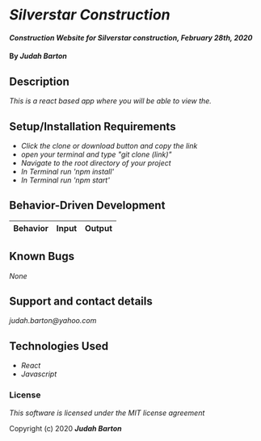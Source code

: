 # _Silverstar Construction_

#### _Construction Website for Silverstar construction, February 28th, 2020_

#### By _**Judah Barton**_

## Description

_This is a react based app where you will be able to view the._

## Setup/Installation Requirements
* _Click the clone or download button and copy the link_
* _open your terminal and type "git clone (link)"_
* _Navigate to the root directory of your project_
* _In Terminal run 'npm install'_
* _In Terminal run 'npm start'_

## Behavior-Driven Development
|  Behavior | Input  | Output  |
|---|---|---|

## Known Bugs

_None_

## Support and contact details

_judah.barton@yahoo.com_

## Technologies Used

* _React_
* _Javascript_

### License

*This software is licensed under the MIT license agreement*

Copyright (c) 2020 **_Judah Barton_**

